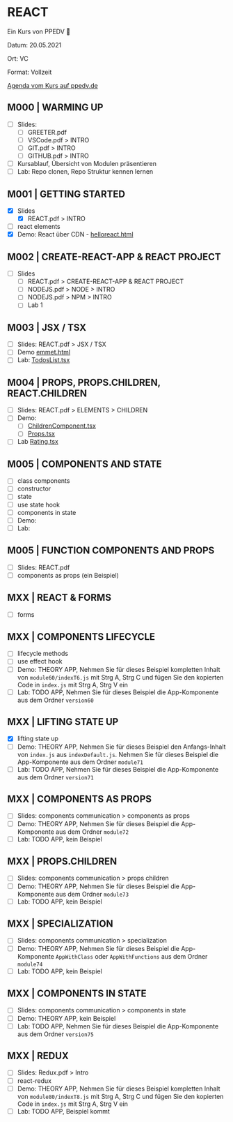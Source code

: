 # REACT

Ein Kurs von PPEDV :rocket:

Datum: 20.05.2021

Ort: VC

Format: Vollzeit

[Agenda vom Kurs auf ppedv.de](https://ppedv.de/schulung/kurse/ReactJsReduxJavaScriptJSXGrundlagenSeminarTrainingWorkshop.aspx)

## M000 | WARMING UP

- [ ] Slides:
  - [ ] GREETER.pdf
  - [ ] VSCode.pdf > INTRO
  - [ ] GIT.pdf > INTRO
  - [ ] GITHUB.pdf > INTRO
- [ ] Kursablauf, Übersicht von Modulen präsentieren
- [ ] Lab: Repo clonen, Repo Struktur kennen lernen

## M001 | GETTING STARTED

- [x] Slides
  - [x] REACT.pdf > INTRO
- [ ] react elements
- [x] Demo: React über CDN - [helloreact.html](TRAINER\m001-intro.html)

## M002 | CREATE-REACT-APP & REACT PROJECT

- [ ] Slides
  - [ ] REACT.pdf > CREATE-REACT-APP & REACT PROJECT
  - [ ] NODEJS.pdf > NODE > INTRO
  - [ ] NODEJS.pdf > NPM > INTRO
  - [ ] Lab 1

## M003 | JSX / TSX

- [ ] Slides: REACT.pdf > JSX / TSX
- [ ] Demo [emmet.html](TRAINER\emmet.html)
- [ ] Lab: [TodosList.tsx](TRAINER\my-app\src\TodosList.tsx)

## M004 | PROPS, PROPS.CHILDREN, REACT.CHILDREN

- [ ] Slides: REACT.pdf > ELEMENTS > CHILDREN
- [ ] Demo:
  - [ ] [ChildrenComponent.tsx](TRAINER\my-app\src\ChildrenComponent.tsx)
  - [ ] [Props.tsx](TRAINER\my-app\src\Props.tsx)
- [ ] Lab [Rating.tsx](TRAINER\my-app\src\Rating.tsx)

## M005 | COMPONENTS AND STATE

- [ ] class components
- [ ] constructor
- [ ] state
- [ ] use state hook
- [ ] components in state
- [ ] Demo:
- [ ] Lab:

## M005 | FUNCTION COMPONENTS AND PROPS

- [ ] Slides: REACT.pdf
- [ ] components as props (ein Beispiel)

## MXX | REACT & FORMS

- [ ] forms

## MXX | COMPONENTS LIFECYCLE

- [ ] lifecycle methods
- [ ] use effect hook
- [ ] Demo: THEORY APP, Nehmen Sie für dieses Beispiel kompletten Inhalt von `module60/indexT6.js` mit Strg A, Strg C und fügen Sie den kopierten Code in `index.js` mit Strg A, Strg V ein
- [ ] Lab: TODO APP, Nehmen Sie für dieses Beispiel die App-Komponente aus dem Ordner `version60`

## MXX | LIFTING STATE UP

- [x] lifting state up
- [ ] Demo: THEORY APP, Nehmen Sie für dieses Beispiel den Anfangs-Inhalt von `index.js` aus `indexDefault.js`. Nehmen Sie für dieses Beispiel die App-Komponente aus dem Ordner `module71`
- [ ] Lab: TODO APP, Nehmen Sie für dieses Beispiel die App-Komponente aus dem Ordner `version71`

## MXX | COMPONENTS AS PROPS

- [ ] Slides: components communication > components as props
- [ ] Demo: THEORY APP, Nehmen Sie für dieses Beispiel die App-Komponente aus dem Ordner `module72`
- [ ] Lab: TODO APP, kein Beispiel

## MXX | PROPS.CHILDREN

- [ ] Slides: components communication > props children
- [ ] Demo: THEORY APP, Nehmen Sie für dieses Beispiel die App-Komponente aus dem Ordner `module73`
- [ ] Lab: TODO APP, kein Beispiel

## MXX | SPECIALIZATION

- [ ] Slides: components communication > specialization
- [ ] Demo: THEORY APP, Nehmen Sie für dieses Beispiel die App-Komponente `AppWithClass` oder `AppWithFunctions` aus dem Ordner `module74`
- [ ] Lab: TODO APP, kein Beispiel

## MXX | COMPONENTS IN STATE 

- [ ] Slides: components communication > components in state
- [ ] Demo: THEORY APP, kein Beispiel
- [ ] Lab: TODO APP, Nehmen Sie für dieses Beispiel die App-Komponente aus dem Ordner `version75`

## MXX | REDUX

- [ ] Slides: Redux.pdf > Intro
- [ ] react-redux
- [ ] Demo: THEORY APP, Nehmen Sie für dieses Beispiel kompletten Inhalt von `module80/indexT8.js` mit Strg A, Strg C und fügen Sie den kopierten Code in `index.js` mit Strg A, Strg V ein
- [ ] Lab: TODO APP, Beispiel kommt

<!-- 
## MXX | SSR

- [ ] ssr vs csr
- [ ] react & ssr

CLOCK & LIFECYCLE HOOKS
DateTime.js anlegen
###Greeter.js

REACT FORMS
REACT ROUTER 
-->

